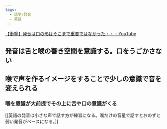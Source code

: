 ```yaml
---
tags:
  - 語学/発音
  - 英語
---
```

[【衝撃】発音は口の形はそこまで重要ではなかった・・ - YouTube](https://www.youtube.com/watch?v=qn3CcVgpAcw)

## 発音は舌と喉の響き空間を意識する。口をうごかさない

## 喉で声を作るイメージをすることで少しの意識で音を変えられる

### 喉を意識が大前提でその上に舌や口の意識がくる

[[英語の発音は小さな声で話す方が練習になる。喉だけの音量で話すとおのずと弱い発音がベースになる。]]

